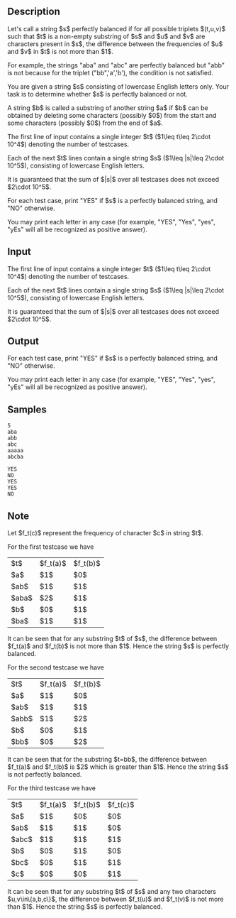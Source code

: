 ## Description

<div><p>Let's call a string $s$ perfectly balanced if for all possible triplets $(t,u,v)$ such that $t$ is a non-empty substring of $s$ and $u$ and $v$ are characters present in $s$, the difference between the frequencies of $u$ and $v$ in $t$ is not more than $1$.</p><p>For example, the strings "<span class="tex-font-style-tt">aba</span>" and "<span class="tex-font-style-tt">abc</span>" are perfectly balanced but "<span class="tex-font-style-tt">abb</span>" is not because for the triplet ("<span class="tex-font-style-tt">bb</span>",'<span class="tex-font-style-tt">a</span>','<span class="tex-font-style-tt">b</span>'), the condition is not satisfied.</p><p>You are given a string $s$ consisting of lowercase English letters only. Your task is to determine whether $s$ is perfectly balanced or not.</p><p>A string $b$ is called a substring of another string $a$ if $b$ can be obtained by deleting some characters (possibly $0$) from the start and some characters (possibly $0$) from the end of $a$.</p></div><div class="input-specification"><p>The first line of input contains a single integer $t$ ($1\leq t\leq 2\cdot 10^4$) denoting the number of testcases.</p><p>Each of the next $t$ lines contain a single string $s$ ($1\leq |s|\leq 2\cdot 10^5$), consisting of lowercase English letters.</p><p>It is guaranteed that the sum of $|s|$ over all testcases does not exceed $2\cdot 10^5$.</p></div><div class="output-specification"><p>For each test case, print "<span class="tex-font-style-tt">YES</span>" if $s$ is a perfectly balanced string, and "<span class="tex-font-style-tt">NO</span>" otherwise.</p><p>You may print each letter in any case (for example, <span class="tex-font-style-tt">"YES"</span>, <span class="tex-font-style-tt">"Yes"</span>, <span class="tex-font-style-tt">"yes"</span>, <span class="tex-font-style-tt">"yEs"</span> will all be recognized as positive answer).</p></div>

## Input

<p>The first line of input contains a single integer $t$ ($1\leq t\leq 2\cdot 10^4$) denoting the number of testcases.</p><p>Each of the next $t$ lines contain a single string $s$ ($1\leq |s|\leq 2\cdot 10^5$), consisting of lowercase English letters.</p><p>It is guaranteed that the sum of $|s|$ over all testcases does not exceed $2\cdot 10^5$.</p>

## Output

<p>For each test case, print "<span class="tex-font-style-tt">YES</span>" if $s$ is a perfectly balanced string, and "<span class="tex-font-style-tt">NO</span>" otherwise.</p><p>You may print each letter in any case (for example, <span class="tex-font-style-tt">"YES"</span>, <span class="tex-font-style-tt">"Yes"</span>, <span class="tex-font-style-tt">"yes"</span>, <span class="tex-font-style-tt">"yEs"</span> will all be recognized as positive answer).</p>

## Samples

```input1
5
aba
abb
abc
aaaaa
abcba
```

```output1
YES
NO
YES
YES
NO
```




## Note

<p>Let $f_t(c)$ represent the frequency of character $c$ in string $t$.</p><p>For the first testcase we have </p><table class="tex-tabular"><tbody><tr><td class="tex-tabular-border-left tex-tabular-text-align-center tex-tabular-border-right tex-tabular-border-top tex-tabular-border-bottom">$t$</td><td class="tex-tabular-border-left tex-tabular-text-align-center tex-tabular-border-right tex-tabular-border-top tex-tabular-border-bottom">$f_t(a)$</td><td class="tex-tabular-border-left tex-tabular-text-align-center tex-tabular-border-right tex-tabular-border-top tex-tabular-border-bottom">$f_t(b)$</td></tr><tr><td class="tex-tabular-border-left tex-tabular-text-align-center tex-tabular-border-right tex-tabular-border-top">$a$</td><td class="tex-tabular-border-left tex-tabular-text-align-center tex-tabular-border-right tex-tabular-border-top">$1$</td><td class="tex-tabular-border-left tex-tabular-text-align-center tex-tabular-border-right tex-tabular-border-top">$0$</td></tr><tr><td class="tex-tabular-border-left tex-tabular-text-align-center tex-tabular-border-right">$ab$</td><td class="tex-tabular-border-left tex-tabular-text-align-center tex-tabular-border-right">$1$</td><td class="tex-tabular-border-left tex-tabular-text-align-center tex-tabular-border-right">$1$</td></tr><tr><td class="tex-tabular-border-left tex-tabular-text-align-center tex-tabular-border-right">$aba$</td><td class="tex-tabular-border-left tex-tabular-text-align-center tex-tabular-border-right">$2$</td><td class="tex-tabular-border-left tex-tabular-text-align-center tex-tabular-border-right">$1$</td></tr><tr><td class="tex-tabular-border-left tex-tabular-text-align-center tex-tabular-border-right">$b$</td><td class="tex-tabular-border-left tex-tabular-text-align-center tex-tabular-border-right">$0$</td><td class="tex-tabular-border-left tex-tabular-text-align-center tex-tabular-border-right">$1$</td></tr><tr><td class="tex-tabular-border-left tex-tabular-text-align-center tex-tabular-border-right tex-tabular-border-bottom">$ba$</td><td class="tex-tabular-border-left tex-tabular-text-align-center tex-tabular-border-right tex-tabular-border-bottom">$1$</td><td class="tex-tabular-border-left tex-tabular-text-align-center tex-tabular-border-right tex-tabular-border-bottom">$1$</td></tr></tbody></table> It can be seen that for any substring $t$ of $s$, the difference between $f_t(a)$ and $f_t(b)$ is not more than $1$. Hence the string $s$ is perfectly balanced.<p></p><p>For the second testcase we have </p><table class="tex-tabular"><tbody><tr><td class="tex-tabular-border-left tex-tabular-text-align-center tex-tabular-border-right tex-tabular-border-top tex-tabular-border-bottom">$t$</td><td class="tex-tabular-border-left tex-tabular-text-align-center tex-tabular-border-right tex-tabular-border-top tex-tabular-border-bottom">$f_t(a)$</td><td class="tex-tabular-border-left tex-tabular-text-align-center tex-tabular-border-right tex-tabular-border-top tex-tabular-border-bottom">$f_t(b)$</td></tr><tr><td class="tex-tabular-border-left tex-tabular-text-align-center tex-tabular-border-right tex-tabular-border-top">$a$</td><td class="tex-tabular-border-left tex-tabular-text-align-center tex-tabular-border-right tex-tabular-border-top">$1$</td><td class="tex-tabular-border-left tex-tabular-text-align-center tex-tabular-border-right tex-tabular-border-top">$0$</td></tr><tr><td class="tex-tabular-border-left tex-tabular-text-align-center tex-tabular-border-right">$ab$</td><td class="tex-tabular-border-left tex-tabular-text-align-center tex-tabular-border-right">$1$</td><td class="tex-tabular-border-left tex-tabular-text-align-center tex-tabular-border-right">$1$</td></tr><tr><td class="tex-tabular-border-left tex-tabular-text-align-center tex-tabular-border-right">$abb$</td><td class="tex-tabular-border-left tex-tabular-text-align-center tex-tabular-border-right">$1$</td><td class="tex-tabular-border-left tex-tabular-text-align-center tex-tabular-border-right">$2$</td></tr><tr><td class="tex-tabular-border-left tex-tabular-text-align-center tex-tabular-border-right">$b$</td><td class="tex-tabular-border-left tex-tabular-text-align-center tex-tabular-border-right">$0$</td><td class="tex-tabular-border-left tex-tabular-text-align-center tex-tabular-border-right">$1$</td></tr><tr><td class="tex-tabular-border-left tex-tabular-text-align-center tex-tabular-border-right tex-tabular-border-bottom">$bb$</td><td class="tex-tabular-border-left tex-tabular-text-align-center tex-tabular-border-right tex-tabular-border-bottom">$0$</td><td class="tex-tabular-border-left tex-tabular-text-align-center tex-tabular-border-right tex-tabular-border-bottom">$2$</td></tr></tbody></table> It can be seen that for the substring $t=bb$, the difference between $f_t(a)$ and $f_t(b)$ is $2$ which is greater than $1$. Hence the string $s$ is not perfectly balanced.<p></p><p>For the third testcase we have </p><table class="tex-tabular"><tbody><tr><td class="tex-tabular-border-left tex-tabular-text-align-center tex-tabular-border-right tex-tabular-border-top tex-tabular-border-bottom">$t$</td><td class="tex-tabular-border-left tex-tabular-text-align-center tex-tabular-border-right tex-tabular-border-top tex-tabular-border-bottom">$f_t(a)$</td><td class="tex-tabular-border-left tex-tabular-text-align-center tex-tabular-border-right tex-tabular-border-top tex-tabular-border-bottom">$f_t(b)$</td><td class="tex-tabular-border-left tex-tabular-text-align-center tex-tabular-border-right tex-tabular-border-top tex-tabular-border-bottom">$f_t(c)$</td></tr><tr><td class="tex-tabular-border-left tex-tabular-text-align-center tex-tabular-border-right tex-tabular-border-top">$a$</td><td class="tex-tabular-border-left tex-tabular-text-align-center tex-tabular-border-right tex-tabular-border-top">$1$</td><td class="tex-tabular-border-left tex-tabular-text-align-center tex-tabular-border-right tex-tabular-border-top">$0$</td><td class="tex-tabular-border-left tex-tabular-text-align-center tex-tabular-border-right tex-tabular-border-top">$0$</td></tr><tr><td class="tex-tabular-border-left tex-tabular-text-align-center tex-tabular-border-right">$ab$</td><td class="tex-tabular-border-left tex-tabular-text-align-center tex-tabular-border-right">$1$</td><td class="tex-tabular-border-left tex-tabular-text-align-center tex-tabular-border-right">$1$</td><td class="tex-tabular-border-left tex-tabular-text-align-center tex-tabular-border-right">$0$</td></tr><tr><td class="tex-tabular-border-left tex-tabular-text-align-center tex-tabular-border-right">$abc$</td><td class="tex-tabular-border-left tex-tabular-text-align-center tex-tabular-border-right">$1$</td><td class="tex-tabular-border-left tex-tabular-text-align-center tex-tabular-border-right">$1$</td><td class="tex-tabular-border-left tex-tabular-text-align-center tex-tabular-border-right">$1$</td></tr><tr><td class="tex-tabular-border-left tex-tabular-text-align-center tex-tabular-border-right">$b$</td><td class="tex-tabular-border-left tex-tabular-text-align-center tex-tabular-border-right">$0$</td><td class="tex-tabular-border-left tex-tabular-text-align-center tex-tabular-border-right">$1$</td><td class="tex-tabular-border-left tex-tabular-text-align-center tex-tabular-border-right">$0$</td></tr><tr><td class="tex-tabular-border-left tex-tabular-text-align-center tex-tabular-border-right">$bc$</td><td class="tex-tabular-border-left tex-tabular-text-align-center tex-tabular-border-right">$0$</td><td class="tex-tabular-border-left tex-tabular-text-align-center tex-tabular-border-right">$1$</td><td class="tex-tabular-border-left tex-tabular-text-align-center tex-tabular-border-right">$1$</td></tr><tr><td class="tex-tabular-border-left tex-tabular-text-align-center tex-tabular-border-right tex-tabular-border-bottom">$c$</td><td class="tex-tabular-border-left tex-tabular-text-align-center tex-tabular-border-right tex-tabular-border-bottom">$0$</td><td class="tex-tabular-border-left tex-tabular-text-align-center tex-tabular-border-right tex-tabular-border-bottom">$0$</td><td class="tex-tabular-border-left tex-tabular-text-align-center tex-tabular-border-right tex-tabular-border-bottom">$1$</td></tr></tbody></table><p></p><p>It can be seen that for any substring $t$ of $s$ and any two characters $u,v\in\{a,b,c\}$, the difference between $f_t(u)$ and $f_t(v)$ is not more than $1$. Hence the string $s$ is perfectly balanced.</p>
